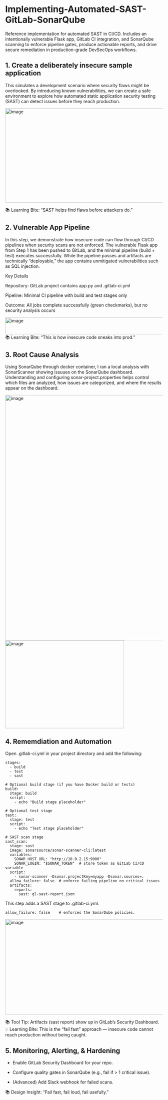 # Implementing-Automated-SAST-GitLab-SonarQube
Reference implementation for automated SAST in CI/CD. Includes an intentionally vulnerable Flask app, GitLab CI integration, and SonarQube scanning to enforce pipeline gates, produce actionable reports, and drive secure remediation in production-grade DevSecOps workflows.

## 1. Create a deliberately insecure sample application
This simulates a development scenario where security flaws might be overlooked. By introducing known vulnerabilities, we can create a safe environment to explore how automated static application security testing (SAST) can detect issues before they reach production.

<img width="674" height="301" alt="image" src="https://github.com/user-attachments/assets/70ef71df-13ea-4eef-94f9-090725eb1bec" />

📚 Learning Bite: “SAST helps find flaws before attackers do.”

## 2. Vulnerable App Pipeline
In this step, we demonstrate how insecure code can flow through CI/CD pipelines when security scans are not enforced. The vulnerable Flask app from Step 1 has been pushed to GitLab, and the minimal pipeline (build + test) executes successfully. While the pipeline passes and artifacts are technically “deployable,” the app contains unmitigated vulnerabilities such as SQL injection.

Key Details

Repository: GitLab project contains app.py and .gitlab-ci.yml

Pipeline: Minimal CI pipeline with build and test stages only

Outcome: All jobs complete successfully (green checkmarks), but no security analysis occurs

<img width="992" height="54" alt="image" src="https://github.com/user-attachments/assets/e1dccf9c-4f7b-4e15-b3c6-b71f2559f5c8" />
📚 Learning Bite: “This is how insecure code sneaks into prod.”

## 3. Root Cause Analysis

Using SonarQube through docker container, I ran a local analysis with SonarScanner showing issuues on the SonarQube dashboard. Understanding and configuring sonar-project.properties helps control which files are analyzed, how issues are categorized, and where the results appear on the dashboard.

<img width="834" height="784" alt="image" src="https://github.com/user-attachments/assets/34c4073c-606e-4bc3-a5ad-0c89f57b8b6f" />

<img width="380" height="281" alt="image" src="https://github.com/user-attachments/assets/2732aa52-68a7-4a34-8890-fdebb70eaebe" />

## 4. Rememdiation and Automation
Open .gitlab-ci.yml in your project directory and add the following:

```
stages:
  - build
  - test
  - sast

# Optional build stage (if you have Docker build or tests)
build:
  stage: build
  script:
    - echo "Build stage placeholder"

# Optional test stage
test:
  stage: test
  script:
    - echo "Test stage placeholder"

# SAST scan stage
sast_scan:
  stage: sast
  image: sonarsource/sonar-scanner-cli:latest
  variables:
    SONAR_HOST_URL: "http://10.0.2.15:9000"
    SONAR_LOGIN: "$SONAR_TOKEN"  # store token as GitLab CI/CD variable
  script:
    - sonar-scanner -Dsonar.projectKey=myapp -Dsonar.sources=.
  allow_failure: false  # enforce failing pipeline on critical issues
  artifacts:
    reports:
      sast: gl-sast-report.json
```
This step adds a SAST stage to .gitlab-ci.yml.
```
allow_failure: false    # enforces the SonarQube policies.
```

<img width="997" height="305" alt="image" src="https://github.com/user-attachments/assets/ea7d11ad-8414-4bed-ad79-43694622d792" />

📚 Tool Tip: Artifacts (sast report) show up in GitLab’s Security Dashboard.
💡 Learning Bite: This is the “fail fast” approach — insecure code cannot reach production without being caught.

## 5. Monitoring, Alerting, & Hardening

- Enable GitLab Security Dashboard for your repo.

- Configure quality gates in SonarQube (e.g., fail if > 1 critical issue).

- (Advanced) Add Slack webhook for failed scans.

📚 Design Insight: “Fail fast, fail loud, fail usefully.”

